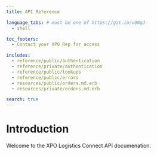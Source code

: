 ```yaml
---
title: API Reference

language_tabs: # must be one of https://git.io/vQNgJ
  - shell

toc_footers:
  - Contact your XPO Rep for access

includes:
  - reference/public/authentication
  - reference/private/authentication	
  - reference/public/lookups
  - reference/public/errors
  - resources/public/orders.md.erb
  - resources/private/orders.md.erb

search: true
---
```


# Introduction

Welcome to the XPO Logistics Connect API documenation.
